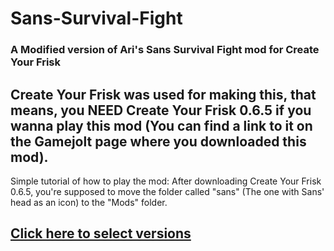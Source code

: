 # Sans-Survival-Fight
### A Modified version of Ari's Sans Survival Fight mod for Create Your Frisk
## Create Your Frisk was used for making this, that means, you NEED Create Your Frisk 0.6.5 if you wanna play this mod (You can find a link to it on the Gamejolt page where you downloaded this mod).
Simple tutorial of how to play the mod:
After downloading Create Your Frisk 0.6.5, you're supposed to move the folder called "sans" (The one with Sans' head as an icon) to the "Mods" folder.


## [Click here to select versions](https://github.com/RyAtlasX/Sans-Survival-Fight/releases)
